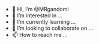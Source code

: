 - 👋 Hi, I’m @MRgandomi
- 👀 I’m interested in ...
- 🌱 I’m currently learning ...
- 💞️ I’m looking to collaborate on ...
- 📫 How to reach me ...

<!---
MRgandomi/MRgandomi is a ✨ special ✨ repository because its `README.md` (this file) appears on your GitHub profile.
You can click the Preview link to take a look at your changes.
--->
